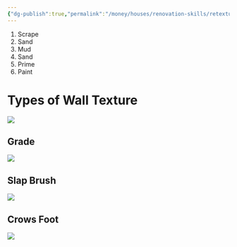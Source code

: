 ```yaml
---
{"dg-publish":true,"permalink":"/money/houses/renovation-skills/retexturing-an-existing-wall/","tags":["oakmore"],"created":"","updated":""}
---
```



1. Scrape
2. Sand
3. Mud
4. Sand
5. Prime
6. Paint

# Types of Wall Texture

![](https://i0.wp.com/patch-pro.com/wp-content/uploads/2018/08/Types-Of-Wall-Textures.jpg?ssl=1)

## Grade

![](https://i.pinimg.com/originals/e1/c9/4a/e1c94a27c9c195c759b1d10f802f74ba.jpg)

## Slap Brush

![](https://nimvo.com/wp-content/uploads/2019/03/Slap-brush-wall-texture-1.jpg)

## Crows Foot

![](https://www.all-wall.com/SSP%20Applications/NetSuite%20Inc.%20-%20SCA%202019.1/Development/Item%20Images/6732_media_2.jpg)
